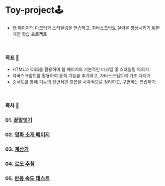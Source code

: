 
# Toy-project🕹
- 웹 페이지의 마크업과 스타일링을 연습하고, 자바스크립트 실력을 향상시키기 위한 개인 학습 프로젝트

<br/>

### 목표 🥊
- HTML과 CSS를 활용하여 웹 페이지의 기본적인 마크업 및 스타일링 익히기
- 자바스크립트를 활용하여 동적 기능을 추가하고, 자바스크립트의 기초 다지기
- 순서도를 통해 기능의 전반적인 흐름을 시각적으로 정리하고, 구현하는 연습하기

<br/>

### 목차 📑
### 01. [끝말잇기](https://github.com/kwonboryong/ToyProjects/tree/main/word_chain_game)
### 02. [영화 소개 페이지](https://github.com/kwonboryong/ToyProjects/tree/main/movie_page)
### 03. [계산기](https://github.com/kwonboryong/ToyProjects/tree/main/calculator)
### 04. [로또 추첨](https://github.com/kwonboryong/ToyProjects/tree/main/lotto-draw)
### 05. [반응 속도 테스트](https://github.com/kwonboryong/ToyProjects/blob/main/speed-test)






<br/><br/><br/>
